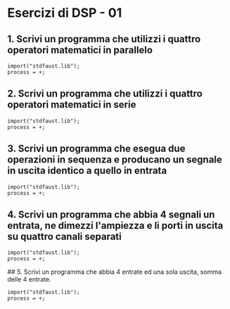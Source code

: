# Esercizi di DSP - 01

## 1. Scrivi un programma che utilizzi i quattro operatori matematici in parallelo

```
import("stdfaust.lib");
process = +;
```

## 2. Scrivi un programma che utilizzi i quattro operatori matematici in serie

```
import("stdfaust.lib");
process = +;
```

## 3. Scrivi un programma che esegua due operazioni in sequenza e producano un segnale in uscita identico a quello in entrata

```
import("stdfaust.lib");
process = +;
```

## 4. Scrivi un programma che abbia 4 segnali un entrata, ne dimezzi l'ampiezza e li porti in uscita su quattro canali separati

```
import("stdfaust.lib");
process = +;
```

## 5. Scrivi un programma che abbia 4 entrate ed una sola uscita, somma delle 4 entrate.

```
import("stdfaust.lib");
process = +;
```
